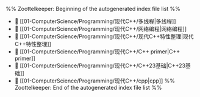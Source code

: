 %% Zoottelkeeper: Beginning of the autogenerated index file list  %%
- 📄 [[01-ComputerScience/Programming/现代C++/多线程|多线程]]
- 📄 [[01-ComputerScience/Programming/现代C++/网络编程|网络编程]]
- 📄 [[01-ComputerScience/Programming/现代C++/现代C++特性整理|现代C++特性整理]]
- 📄 [[01-ComputerScience/Programming/现代C++/C++ primer|C++ primer]]
- 📄 [[01-ComputerScience/Programming/现代C++/C++23基础|C++23基础]]
- 📄 [[01-ComputerScience/Programming/现代C++/cpp|cpp]]
%% Zoottelkeeper: End of the autogenerated index file list  %%
